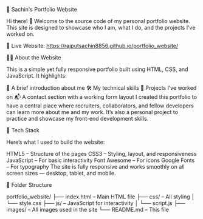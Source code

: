 💼 Sachin's Portfolio Website

Hi there! 👋
Welcome to the source code of my personal portfolio website. This site is designed to showcase who I am, what I do, and the projects I’ve worked on.

🔗 Live Website: https://rajputsachin8856.github.io/portfolio_website/

🧑‍💻 About the Website

This is a simple yet fully responsive portfolio built using HTML, CSS, and JavaScript. It highlights:

👋 A brief introduction about me
🛠️ My technical skills
💼 Projects I’ve worked on
📬 A contact section with a working form layout
I created this portfolio to have a central place where recruiters, collaborators, and fellow developers can learn more about me and my work. It’s also a personal project to practice and showcase my front-end development skills.

🧰 Tech Stack

Here’s what I used to build the website:

HTML5 – Structure of the pages
CSS3 – Styling, layout, and responsiveness
JavaScript – For basic interactivity
Font Awesome – For icons
Google Fonts – For typography
The site is fully responsive and works smoothly on all screen sizes — desktop, tablet, and mobile.

📁 Folder Structure

portfolio_website/
├── index.html – Main HTML file
├── css/ – All styling
│ └── style.css
├── js/ – JavaScript for interactivity
│ └── script.js
├── images/ – All images used in the site
└── README.md – This file

